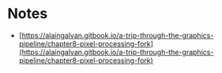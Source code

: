# Notes

- [https://alaingalvan.gitbook.io/a-trip-through-the-graphics-pipeline/chapter8-pixel-processing-fork](https://alaingalvan.gitbook.io/a-trip-through-the-graphics-pipeline/chapter8-pixel-processing-fork)
